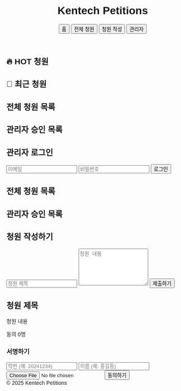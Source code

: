 <html lang="ko">
<head>
  <meta charset="UTF-8">
  <meta name="viewport" content="width=device-width, initial-scale=1.0">
  <title>Kentech Petitions</title>
  <script src="https://cdn.tailwindcss.com"></script>
  <script src="https://cdn.jsdelivr.net/npm/@supabase/supabase-js@1"></script>
  <style>body { font-family: 'Noto Sans KR', sans-serif; }</style>
</head>
<body class="bg-gray-100 text-gray-900">
  
<header class="bg-blue-700 text-white p-4 flex justify-between items-center">
  <h1 class="text-2xl font-bold">Kentech Petitions</h1>
  <nav class="space-x-4">
    <button onclick="showPage('main')">홈</button>
    <button onclick="showPage('list')">전체 청원</button>
    <button onclick="showPage('write')">청원 작성</button>
    <button onclick="showPage('login')">관리자</button>
  </nav>
</header>
  
<section id="page-main" class="container mx-auto p-6">
  <h2 class="text-4xl font-bold mb-6">🔥 HOT 청원</h2>
  <div id="hot-petitions" class="grid grid-cols-1 md:grid-cols-2 lg:grid-cols-3 gap-6 mb-10"></div>

  <h2 class="text-3xl font-bold mb-4">📜 최근 청원</h2>
  <ul id="recent-petitions" class="divide-y divide-gray-300"></ul>
</section>

<section id="page-list" class="hidden container mx-auto p-6">
  <h2 class="text-3xl font-bold mb-6">전체 청원 목록</h2>
  <ul id="all-petitions" class="divide-y divide-gray-300"></ul>
</section>

<section id="page-admin" class="hidden container mx-auto p-6">
  <h2 class="text-3xl font-bold mb-6">관리자 승인 목록</h2>
  <ul id="unapproved-petitions" class="divide-y divide-gray-300"></ul>
</section>

<section id="page-login" class="hidden container mx-auto p-6">
  <h2 class="text-3xl font-bold mb-6">관리자 로그인</h2>
  <input id="login-email" type="email" class="w-full border p-2 mb-2 rounded" placeholder="이메일">
  <input id="login-password" type="password" class="w-full border p-2 mb-4 rounded" placeholder="비밀번호">
  <button onclick="adminLogin()" class="bg-blue-700 text-white px-6 py-2 rounded">로그인</button>
</section>


<section id="page-list" class="hidden container mx-auto p-6">
  <h2 class="text-3xl font-bold mb-6">전체 청원 목록</h2>
  <ul id="all-petitions" class="divide-y divide-gray-300"></ul>
</section>

<section id="page-admin" class="hidden container mx-auto p-6">
  <h2 class="text-3xl font-bold mb-6">관리자 승인 목록</h2>
  <ul id="unapproved-petitions" class="divide-y divide-gray-300"></ul>
</section>

<section id="page-write" class="hidden container mx-auto p-6">
  <h2 class="text-3xl font-bold mb-6">청원 작성하기</h2>
  <input id="petition-title" type="text" class="w-full border p-2 mb-4 rounded" placeholder="청원 제목">
  <textarea id="petition-content" class="w-full border p-2 mb-4 rounded" placeholder="청원 내용" rows="6"></textarea>
  <button onclick="submitPetition()" class="bg-blue-700 text-white px-6 py-2 rounded">제출하기</button>
</section>

<section id="page-detail" class="hidden container mx-auto p-6">
  <h2 id="detail-title" class="text-3xl font-bold mb-4">청원 제목</h2>
  <p id="detail-description" class="text-gray-700 mb-6">청원 내용</p>
  <p id="detail-support" class="text-green-600 font-semibold mb-6">동의 0명</p>

 <div class="bg-gray-50 p-4 rounded mb-6">
  <h3 class="text-xl font-semibold mb-4">서명하기</h3>
  <input id="support-student-id" type="text" class="w-full border p-2 mb-2 rounded" placeholder="학번 (예: 20241234)">
  <input id="support-name" type="text" class="w-full border p-2 mb-2 rounded" placeholder="이름 (예: 홍길동)">
  <input id="support-file" type="file" class="w-full mb-2">
  <button onclick="submitSupport()" class="bg-green-600 text-white px-4 py-2 rounded">동의하기</button>
</div>
</section>

<script>
let currentPetition = null;
let supabaseClient = null;

window.onload = async () => {
  const supabaseUrl = 'https://ybbpzwvigqgleywnwkij.supabase.co';
  const supabaseKey = 'eyJhbGciOiJIUzI1NiIsInR5cCI6IkpXVCJ9.eyJpc3MiOiJzdXBhYmFzZSIsInJlZiI6InliYnB6d3ZpZ3FnbGV5d253a2lqIiwicm9sZSI6ImFub24iLCJpYXQiOjE3NDU5Mjk1NzUsImV4cCI6MjA2MTUwNTU3NX0.3JF0NvkBLyJZkFtcpOvtYkA8CfUnp_CKuAoI13CyJxg';
  supabaseClient = window.supabase.createClient(supabaseUrl, supabaseKey);
  console.log("✅ Supabase initialized", supabaseClient);

  await loadRecentPetitions();
  await loadAllPetitions();
  await loadHotPetitions();
  await loadUnapprovedPetitions();
};

function showPage(page) {
  const pages = ['main', 'list', 'detail', 'write', 'admin'];
  pages.forEach(id => {
    const el = document.getElementById(`page-${id}`);
    if (el) el.classList.add('hidden');
  });
  const showEl = document.getElementById(`page-${page}`);
  if (showEl) showEl.classList.remove('hidden');
}

async function submitPetition() {
  const title = document.getElementById('petition-title').value;
  const content = document.getElementById('petition-content').value;
  if (!title || !content) return alert('모든 항목을 입력해주세요.');

  const { error } = await supabaseClient.from('petitions').insert([
  { title, description: content, support_count: 0, approved: false }
]);

if (error) return alert('청원 등록 실패: ' + error.message);

// ✅ 바로 관리자 목록과 홈 목록 갱신
await loadRecentPetitions();
await loadAllPetitions();
await loadUnapprovedPetitions();
await loadHotPetitions();

// ✅ 등록 후 바로 관리자에게 승인 요청으로 이동하거나 메시지
alert('청원이 등록되었습니다. 관리자의 승인을 기다립니다.');
showPage('main'); // 또는 'admin'으로 보내도 OK

}

async function loadRecentPetitions() {
  const { data } = await supabaseClient.from('petitions')
    .select('*')
    .eq('approved', true)
    .order('created_at', { ascending: false })
    .limit(10);
  const list = document.getElementById('recent-petitions');
  list.innerHTML = '';
  data?.forEach(p => {
    const li = document.createElement('li');
    li.className = 'py-2 flex justify-between cursor-pointer hover:text-blue-600';
    li.innerHTML = `<span>${p.title}</span><span class="text-gray-500">${new Date(p.created_at).toLocaleDateString()}</span>`;
    li.onclick = () => openDetail(p);
    list.appendChild(li);
  });
}

async function loadAllPetitions() {
  const { data } = await supabaseClient.from('petitions')
    .select('*')
    .eq('approved', true)
    .order('created_at', { ascending: false });
  const list = document.getElementById('all-petitions');
  list.innerHTML = '';
  data?.forEach(p => {
    const li = document.createElement('li');
    li.className = 'py-4 flex justify-between cursor-pointer hover:text-blue-600';
    li.innerHTML = `<span>${p.title}</span><span>동의 ${p.support_count}명</span>`;
    li.onclick = () => openDetail(p);
    list.appendChild(li);
  });
}

async function loadHotPetitions() {
  const { data } = await supabaseClient
    .from('petitions')
    .select('*')
    .eq('approved', true)
    .gte('support_count', 100)  // ✅ 이 줄 꼭 포함
    .order('support_count', { ascending: false })
    .limit(3);

  const container = document.getElementById('hot-petitions');
  container.innerHTML = '';
  data?.forEach(p => {
    const div = document.createElement('div');
    div.className = 'bg-white p-4 rounded shadow cursor-pointer hover:bg-blue-50';
    div.innerHTML = `<h3 class="text-xl font-bold mb-2">${p.title}</h3><p class="text-gray-600">동의 ${p.support_count}명</p>`;
    div.onclick = () => openDetail(p);
    container.appendChild(div);
  });
}

function openDetail(petition) {
  currentPetition = petition;
  document.getElementById('detail-title').textContent = petition.title;
  document.getElementById('detail-description').textContent = petition.description;
  document.getElementById('detail-support').textContent = `동의 ${petition.support_count}명`;
  showPage('detail');
}

async function submitSupport() {
  const studentId = document.getElementById('support-student-id').value.trim();
  const name = document.getElementById('support-name').value.trim();
  const file = document.getElementById('support-file').files[0]; // ← 누락되어 있었음

  if (!studentId || !name || !file) {
    return alert('학번, 이름, 서명 파일을 모두 제출해주세요.');
  }

  // 중복 확인
  const { data: existing, error: fetchError } = await supabaseClient
    .from('supports')
    .select('*')
    .eq('petition_id', currentPetition.id)
    .eq('student_id', studentId)
    .eq('name', name);

  if (fetchError) {
    console.error('🔍 중복 확인 실패:', fetchError);
    return alert('중복 확인 중 오류가 발생했습니다.');
  }

  if (existing.length > 0) {
    return alert('이미 동의한 청원입니다.');
  }

  // 고유 파일명 생성
  const sanitizedName = file.name.replace(/[^a-zA-Z0-9_.-]/g, '_');
  const filename = `${Date.now()}_${sanitizedName}`;

  // 파일 업로드
  const { error: uploadError } = await supabaseClient
    .storage
    .from('signatures')
    .upload(filename, file);

  if (uploadError) {
    console.error('📦 파일 업로드 실패:', uploadError); // 콘솔에 오류 출력
    return alert('파일 업로드 실패: ' + uploadError.message);
  }

  const fileUrl = `https://ybbpzwvigqgleywnwkij.supabase.co/storage/v1/object/public/signatures/${filename}`;

  // 서명 정보 저장
  const { error } = await supabaseClient.from('supports').insert([{
    petition_id: currentPetition.id,
    student_id: studentId,
    name,
    file_url: fileUrl
  }]);

  if (error) {
    console.error('❌ 서명 저장 실패:', error);
    return alert('서명 실패: ' + error.message);
  }

  // 동의 수 증가
  await supabaseClient
    .from('petitions')
    .update({ support_count: currentPetition.support_count + 1 })
    .eq('id', currentPetition.id);

  // 수동 갱신 + 화면 반영
  currentPetition.support_count += 1;
  document.getElementById('detail-support').textContent = `동의 ${currentPetition.support_count}명`;

  alert('서명 완료!');
  showPage('main');
  await loadRecentPetitions();
  await loadAllPetitions();
  await loadHotPetitions();
}



async function loadUnapprovedPetitions() {
  const { data } = await supabaseClient.from('petitions')
    .select('*')
    .eq('approved', false)
    .order('created_at', { ascending: false });
  const list = document.getElementById('unapproved-petitions');
  list.innerHTML = '';
  data?.forEach(p => {
    const li = document.createElement('li');
    li.className = 'py-4 flex justify-between items-center';
    li.innerHTML = `<span>${p.title}</span><button class="bg-green-600 text-white px-4 py-1 rounded" onclick="approvePetition(${p.id})">승인</button>`;
    list.appendChild(li);
  });
}

async function approvePetition(id) {
  const { error } = await supabaseClient
    .from('petitions')
    .update({ approved: true })
    .eq('id', id);

  if (error) {
    console.error(error);
    return alert('승인 실패: ' + error.message);
  }

  alert('승인 완료!');

  // ✅ 승인 목록에서 제거
  await loadUnapprovedPetitions();

  // ✅ 전체 청원 목록에 반영
  await loadAllPetitions();

  // ✅ HOT 청원에도 반영
  await loadHotPetitions();
}
  
async function adminLogin() {
  const email = document.getElementById('login-email').value;
  const password = document.getElementById('login-password').value;

  const { user, session, error } = await supabaseClient.auth.signIn({
    email: email,
    password: password,
  });

  if (error) {
    alert('로그인 실패: ' + error.message);
    return;
  }

  // ✅ 관리자 이메일 체크 삭제됨!
  alert('로그인 성공! 관리자 페이지로 이동합니다.');
  showPage('admin');
  await loadUnapprovedPetitions(); // 승인 대기 청원 불러오기
}



</script>

<footer class="bg-gray-800 text-white text-center p-4 mt-12">© 2025 Kentech Petitions</footer>
</body>
</html>
